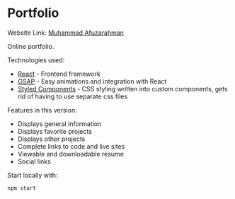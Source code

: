 # Portfolio

Website Link: [Muhammad Afuzarahman](https://afutofu.github.io/)

Online portfolio.

Technologies used:

- [React](https://reactjs.org/) - Frontend framework
- [GSAP](https://greensock.com/gsap/) - Easy animations and integration with React
- [Styled Components](https://styled-components.com/) - CSS styling written into custom components, gets rid of having to use separate css files

Features in this version:

- Displays general information
- Displays favorite projects
- Displays other projects
- Complete links to code and live sites
- Viewable and downloadable resume
- Social links

Start locally with:
```
npm start
```